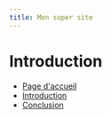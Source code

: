 ```yaml
---
title: Mon super site
---
```


# Introduction


- [Page d'accueil](index.html)
- [Introduction](intro.md)
- [Conclusion](conclu.md)

